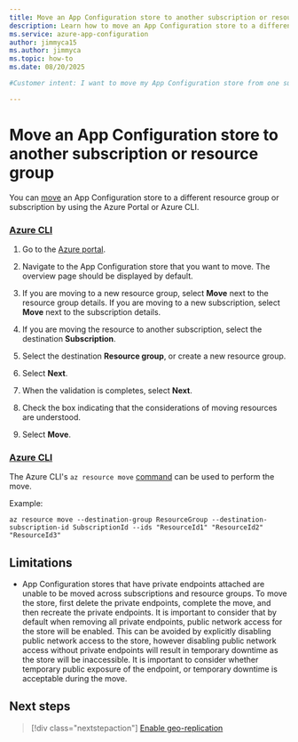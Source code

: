 ```yaml
---
title: Move an App Configuration store to another subscription or resource group
description: Learn how to move an App Configuration store to a different subscription or resource group.
ms.service: azure-app-configuration
author: jimmyca15
ms.author: jimmyca
ms.topic: how-to
ms.date: 08/20/2025

#Customer intent: I want to move my App Configuration store from one subscription or resource group to another. 

---
```


# Move an App Configuration store to another subscription or resource group

You can [move](../azure-resource-manager/management/move-resource-group-and-subscription) an App Configuration store to a different resource group or subscription by using the Azure Portal or Azure CLI.

### [Azure CLI](#tab/azure-portal)

1. Go to the [Azure portal](https://portal.azure.com/).

1. Navigate to the App Configuration store that you want to move. The overview page should be displayed by default.

1. If you are moving to a new resource group, select **Move** next to the resource group details. If you are moving to a new subscription, select **Move** next to the subscription details.

1. If you are moving the resource to another subscription, select the destination **Subscription**.

1. Select the destination **Resource group**, or create a new resource group.

1. Select **Next**.

1. When the validation is completes, select **Next**.

1. Check the box indicating that the considerations of moving resources are understood.

1. Select **Move**.

### [Azure CLI](#tab/azure-cli)

The Azure CLI's `az resource move` [command](/cli/azure/resource#az-resource-move) can be used to perform the move.

Example:

```
az resource move --destination-group ResourceGroup --destination-subscription-id SubscriptionId --ids "ResourceId1" "ResourceId2" "ResourceId3"
```

## Limitations

* App Configuration stores that have private endpoints attached are unable to be moved across subscriptions and resource groups. To move the store, first delete the private endpoints, complete the move, and then recreate the private endpoints. It is important to consider that by default when removing all private endpoints, public network access for the store will be enabled. This can be avoided by explicitly disabling public network access to the store, however disabling public network access without private endpoints will result in temporary downtime as the store will be inaccessible. It is important to consider whether temporary public exposure of the endpoint, or temporary downtime is acceptable during the move.

## Next steps

> [!div class="nextstepaction"]
> [Enable geo-replication](./howto-geo-replication.md)  
